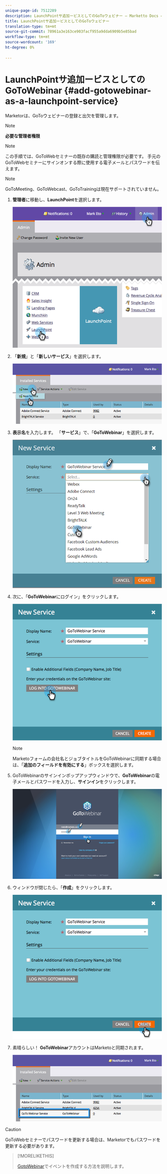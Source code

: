 ```yaml
---
unique-page-id: 7512289
description: LaunchPointサ追加ービスとしてのGoToウェビナー — Marketto Docs — 製品ドキュメント
title: LaunchPointサ追加ービスとしてのGoToウェビナー
translation-type: tm+mt
source-git-commit: 78961a3e163ce903facf955a9dda6909b5e85bad
workflow-type: tm+mt
source-wordcount: '169'
ht-degree: 0%

---
```



# LaunchPointサ追加ービスとしてのGoToWebinar {#add-gotowebinar-as-a-launchpoint-service}

Marketorは、GoToウェビナーの登録と出欠を管理します。

>[!NOTE]
>
>**必要な管理者権限**

>[!NOTE]
>
>この手順では、GoToWebセミナーの既存の購読と管理権限が必要です。 手元のGoToWebセミナーにサインオンする際に使用する電子メールとパスワードを伝えます。

>[!NOTE]
>
>GoToMeeting、GoToWebcast、GoToTrainingは現在サポートされていません。

1. **管理者**&#x200B;に移動し、**LaunchPoint**&#x200B;を選択します。

   ![](assets/image2015-4-22-15-3a33-3a47.png)

1. 「**新規**」と「**新しいサービス**」を選択します。

   ![](assets/new-service-gotowebinar.png)

1. **表示名**&#x200B;を入力します。 「**サービス**」で、「**GoToWebinar**」を選択します。

   ![](assets/new-service-goto-webinar1.png)

1. 次に、「**GoToWebinar**&#x200B;にログイン」をクリックします。

   ![](assets/image2015-4-22-15-3a57-3a59.png)

   >[!NOTE]
   >
   >Marketoフォームの会社名とジョブタイトルをGoToWebinarに同期する場合は、「**追加のフィールドを有効にする**」ボックスを選択します。

1. GoToWebinarのサインインポップアップウィンドウで、**GoToWebinar**&#x200B;の電子メールとパスワードを入力し、**サインイン**&#x200B;をクリックします。

   ![](assets/image2015-4-22-15-3a52-3a31.png)

1. ウィンドウが閉じたら、「**作成**」をクリックします。

   ![](assets/image2015-4-22-15-3a57-3a43.png)

1. 素晴らしい！ **GoToWebinar**&#x200B;アカウントはMarketoと同期されます。

   ![](assets/goto-webinar.png)

>[!CAUTION]
>
>GoToWebセミナーでパスワードを更新する場合は、Marketorでもパスワードを更新する必要があります。

>[!MORELIKETHIS]
>
>[GotoWebinar](/help/marketo/product-docs/demand-generation/events/create-an-event/create-an-event-with-gotowebinar.md)でイベントを作成する方法を説明します。
